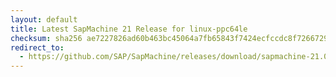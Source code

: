 ```yaml
---
layout: default
title: Latest SapMachine 21 Release for linux-ppc64le
checksum: sha256 ae7227826ad60b463bc45064a7fb65843f7424ecfccdc8f7266729120b30977d
redirect_to:
  - https://github.com/SAP/SapMachine/releases/download/sapmachine-21.0.1/sapmachine-jdk-21.0.1_linux-ppc64le_bin.tar.gz
---
```

